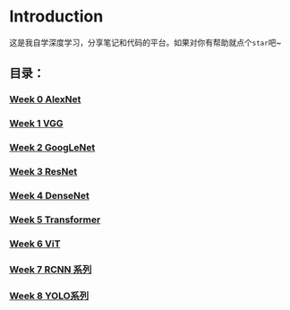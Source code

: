 # Introduction

​		这是我自学深度学习，分享笔记和代码的平台。如果对你有帮助就点个`star`吧~

## 目录：

### 	[Week 0 AlexNet](https://github.com/zxh0916/WeeklyPaper/blob/main/Week0-Alexnet/Week%200%20Alexnet.md)

### 	[Week 1 VGG](https://github.com/zxh0916/WeeklyPaper/blob/main/Week1-VGG/Week%201%20VGG.md)

### 	[Week 2 GoogLeNet](https://github.com/zxh0916/WeeklyPaper/blob/main/Week2-GoogLeNet/Week%202%20GoogLeNet.md)

### 	[Week 3 ResNet](https://github.com/zxh0916/WeeklyPaper/blob/main/Week3-ResNet/Week%203%20ResNet.md)

### 	[Week 4 DenseNet](https://github.com/zxh0916/WeeklyPaper/blob/main/Week4-DenseNet/Week%204%20DenseNet.md)

### 	[Week 5 Transformer](https://github.com/zxh0916/WeeklyPaper/blob/main/Week5-Transformer/Week%205%20Transformer.md)

### 	[Week 6 ViT](https://github.com/zxh0916/WeeklyPaper/blob/main/Week4-DenseNet/Week%204%20DenseNet.md)

### 	[Week 7 RCNN 系列](https://github.com/zxh0916/WeeklyPaper/blob/main/Week7-RCNNseries/Week%207%20RCNNseries.md)

### 	[Week 8 YOLO系列](https://github.com/zxh0916/WeeklyPaper/blob/main/Week8-YOLOseries/Week%208%20YOLOseries.md)

